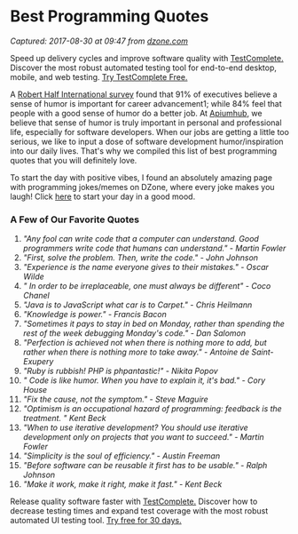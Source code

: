 # Best Programming Quotes

_Captured: 2017-08-30 at 09:47 from [dzone.com](https://dzone.com/articles/best-programming-jokes-amp-quotes?edition=320393&utm_source=Daily%20Digest&utm_medium=email&utm_campaign=Daily%20Digest%202017-08-28)_

Speed up delivery cycles and improve software quality with [TestComplete.](https://dzone.com/go?i=228239&u=https%3A%2F%2Fsmartbear.com%2Fppc%2Ftestcomplete%2Fmain%2F%3Fsr%3Ddzone%26md%3Dad) Discover the most robust automated testing tool for end-to-end desktop, mobile, and web testing. [Try TestComplete Free.](https://dzone.com/go?i=228239&u=https%3A%2F%2Fsmartbear.com%2Fppc%2Ftestcomplete%2Fmain%2F%3Fsr%3Ddzone%26md%3Dad)

A [Robert Half International survey](https://www.forbes.com/forbes/welcome/?toURL=https://www.forbes.com/sites/jacquelynsmith/2013/05/03/10-reasons-why-humor-is-a-key-to-success-at-work/&refURL=&referrer=#20439f145c90) found that 91% of executives believe a sense of humor is important for career advancement1; while 84% feel that people with a good sense of humor do a better job. At [Apiumhub](https://apiumhub.com/), we believe that sense of humor is truly important in personal and professional life, especially for software developers. When our jobs are getting a little too serious, we like to input a dose of software development humor/inspiration into our daily lives. That's why we compiled this list of best programming quotes that you will definitely love.

To start the day with positive vibes, I found an absolutely amazing page with programming jokes/memes on DZone, where every joke makes you laugh! Click [here](https://dzone.com/articles/reality-developers-life-gifs) to start your day in a good mood.

### A Few of Our Favorite Quotes

  1. _"Any fool can write code that a computer can understand. Good programmers write code that humans can understand." - Martin Fowler_
  2. _"First, solve the problem. Then, write the code." - John Johnson_
  3. _"Experience is the name everyone gives to their mistakes." - Oscar Wilde_
  4. _" In order to be irreplaceable, one must always be different" - Coco Chanel_
  5. _"Java is to JavaScript what car is to Carpet." - Chris Heilmann_
  6. _"Knowledge is power." - Francis Bacon_
  7. _"Sometimes it pays to stay in bed on Monday, rather than spending the rest of the week debugging Monday's code." - Dan Salomon_
  8. _"Perfection is achieved not when there is nothing more to add, but rather when there is nothing more to take away." - Antoine de Saint-Exupery_
  9. _"Ruby is rubbish! PHP is _phpantastic_!" - Nikita Popov_
  10. _" Code is like humor. When you have to explain it, it's bad." - Cory House_
  11. _"Fix the cause, not the symptom." - Steve Maguire_
  12. _"Optimism is an occupational hazard of programming: feedback is the _treatment_. " Kent Beck_
  13. _"When to use iterative development? You should use iterative development only on projects that you want to succeed." - Martin Fowler_
  14. _"Simplicity is the soul of efficiency." - Austin Freeman_
  15. _"Before software can be reusable it first has to be usable." - Ralph Johnson_
  16. _"Make it work, make it right, make it fast." - Kent Beck_

Release quality software faster with [TestComplete.](https://dzone.com/go?i=228240&u=https%3A%2F%2Fsmartbear.com%2Fppc%2Ftestcomplete%2Fmain%2F%3Fsr%3Ddzone%26md%3Dad) Discover how to decrease testing times and expand test coverage with the most robust automated UI testing tool. [Try free for 30 days.](https://dzone.com/go?i=228240&u=https%3A%2F%2Fsmartbear.com%2Fppc%2Ftestcomplete%2Fmain%2F%3Fsr%3Ddzone%26md%3Dad)
